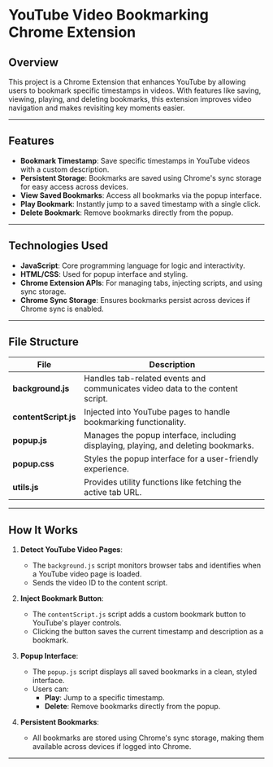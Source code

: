 # YouTube Video Bookmarking Chrome Extension

## Overview
This project is a Chrome Extension that enhances YouTube by allowing users to bookmark specific timestamps in videos. With features like saving, viewing, playing, and deleting bookmarks, this extension improves video navigation and makes revisiting key moments easier.

---

## Features
- **Bookmark Timestamp**: Save specific timestamps in YouTube videos with a custom description.
- **Persistent Storage**: Bookmarks are saved using Chrome's sync storage for easy access across devices.
- **View Saved Bookmarks**: Access all bookmarks via the popup interface.
- **Play Bookmark**: Instantly jump to a saved timestamp with a single click.
- **Delete Bookmark**: Remove bookmarks directly from the popup.

---

## Technologies Used
- **JavaScript**: Core programming language for logic and interactivity.
- **HTML/CSS**: Used for popup interface and styling.
- **Chrome Extension APIs**: For managing tabs, injecting scripts, and using sync storage.
- **Chrome Sync Storage**: Ensures bookmarks persist across devices if Chrome sync is enabled.

---

## File Structure
| File               | Description                                                                 |
|--------------------|-----------------------------------------------------------------------------|
| **background.js**  | Handles tab-related events and communicates video data to the content script. |
| **contentScript.js** | Injected into YouTube pages to handle bookmarking functionality.           |
| **popup.js**       | Manages the popup interface, including displaying, playing, and deleting bookmarks. |
| **popup.css**      | Styles the popup interface for a user-friendly experience.                  |
| **utils.js**       | Provides utility functions like fetching the active tab URL.                |

---

## How It Works

1. **Detect YouTube Video Pages**:
   - The `background.js` script monitors browser tabs and identifies when a YouTube video page is loaded.
   - Sends the video ID to the content script.

2. **Inject Bookmark Button**:
   - The `contentScript.js` script adds a custom bookmark button to YouTube's player controls.
   - Clicking the button saves the current timestamp and description as a bookmark.

3. **Popup Interface**:
   - The `popup.js` script displays all saved bookmarks in a clean, styled interface.
   - Users can:
     - **Play**: Jump to a specific timestamp.
     - **Delete**: Remove bookmarks directly from the popup.

4. **Persistent Bookmarks**:
   - All bookmarks are stored using Chrome's sync storage, making them available across devices if logged into Chrome.

---


